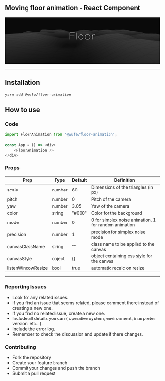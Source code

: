 ## Moving floor animation - React Component

![Moving floor](https://raw.githubusercontent.com/wufe/floor-animation/master/images/screenshot.png)

***

## Installation

`yarn add @wufe/floor-animation`

## How to use

### Code

```javascript
import FloorAnimation from '@wufe/floor-animation';

const App = () => <div>
	<FloorAnimation />
</div>
```

### Props

|Prop|Type|Default|Definition|
|----|----|-------|----------|
|scale|number|60|Dimensions of the triangles (in px)|
|pitch|number|0|Pitch of the camera|
|yaw|number|3.05|Yaw of the camera|
|color|string|"#000"|Color for the background|
|mode|number|0|0 for simplex noise animation, 1 for random animation|
|precision|number|1|precision for simplex noise mode|
|canvasClassName|string|""|class name to be applied to the canvas|
|canvasStyle|object|{}|object containing css style for the canvas|
|listenWindowResize|bool|true|automatic recalc on resize|

***

### Reporting issues

+ Look for any related issues.  
+ If you find an issue that seems related, please comment there instead of creating a new one.  
+ If you find no related issue, create a new one.  
+ Include all details you can ( operative system, environment, interpreter version, etc.. ).  
+ Include the error log.  
+ Remember to check the discussion and update if there changes.  

### Contributing  

+ Fork the repository  
+ Create your feature branch  
+ Commit your changes and push the branch  
+ Submit a pull request